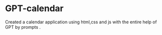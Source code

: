 # GPT-calendar
Created a calendar application using html,css and js with the entire help of GPT by prompts .
